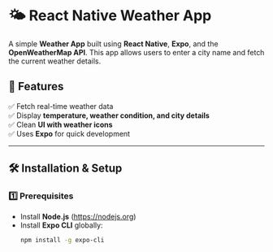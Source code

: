 # 🌤 React Native Weather App

A simple **Weather App** built using **React Native**, **Expo**, and the **OpenWeatherMap API**. This app allows users to enter a city name and fetch the current weather details.

## 📌 Features
✅ Fetch real-time weather data  
✅ Display **temperature, weather condition, and city details**  
✅ Clean **UI with weather icons**  
✅ Uses **Expo** for quick development  

---

## 🛠️ Installation & Setup

### 1️⃣ Prerequisites
- Install **Node.js** (https://nodejs.org)
- Install **Expo CLI** globally:
  ```bash
  npm install -g expo-cli
